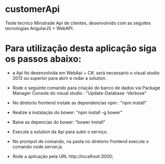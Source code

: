 # customerApi

Teste tecnico Minutrade Api de clientes, desenvolvido com as seguites tecnologias AngularJS + WebAPI.

# Para utilização desta aplicação siga os passos abaixo:

- a Api foi desenvolvida em WebApi + C#, será necessario o visual studio 2013 ou superior para abrir e rodar a solution.

- Rode o seguinte comando para criação do banco de dados via Package Manager Console do visual studio : "Update-Database -Verbose"

- No diretorio frontend instale as dependencias npm : "npm install" 

- Realize a instalação do bower: "npm install -g bower"

- Baixe as depencias do bower: "bower install" 

- Execute a solution da Api para subir o serviço.

- No prompot de comando, na pasta no diretorio frontend execute o comando node server.js 

- Rode a aplicação pela URL http://localhost:3000; 





